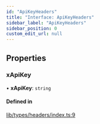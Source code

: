 ```yaml
---
id: "ApiKeyHeaders"
title: "Interface: ApiKeyHeaders"
sidebar_label: "ApiKeyHeaders"
sidebar_position: 0
custom_edit_url: null
---
```


## Properties

### xApiKey

• **xApiKey**: `string`

#### Defined in

[lib/types/headers/index.ts:9](https://github.com/JustaName-id/JustaName-sdk/blob/4bd6b66/packages/@justaname.id/sdk/src/lib/types/headers/index.ts#L9)
